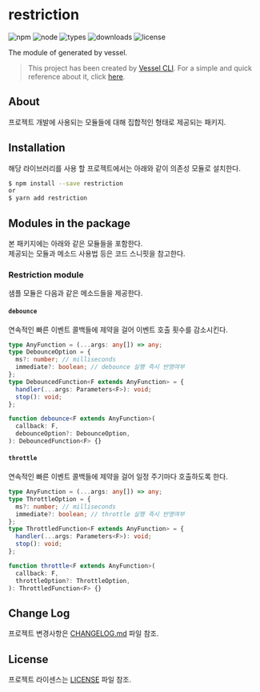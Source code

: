 # restriction
![npm](https://img.shields.io/npm/v/restriction)
![node](https://img.shields.io/node/v/restriction)
![types](https://img.shields.io/npm/types/restriction)
![downloads](https://img.shields.io/npm/dw/restriction)
![license](https://img.shields.io/npm/l/restriction)

The module of generated by vessel.

> This project has been created by [Vessel CLI](https://www.npmjs.com/package/@mornya/vessel).
  For a simple and quick reference about it, click [here](https://mornya.github.io/documents/guide/vessel.md).

## About
프로젝트 개발에 사용되는 모듈들에 대해 집합적인 형태로 제공되는 패키지.

## Installation
해당 라이브러리를 사용 할 프로젝트에서는 아래와 같이 의존성 모듈로 설치한다.
```bash
$ npm install --save restriction
or
$ yarn add restriction
```

## Modules in the package
본 패키지에는 아래와 같은 모듈들을 포함한다.<br>
제공되는 모듈과 메소드 사용법 등은 코드 스니핏을 참고한다.

### Restriction module
샘플 모듈은 다음과 같은 메소드들을 제공한다.

#### `debounce`
연속적인 빠른 이벤트 콜백들에 제약을 걸어 이벤트 호출 횟수를 감소시킨다.
```typescript
type AnyFunction = (...args: any[]) => any;
type DebounceOption = {
  ms?: number; // milliseconds
  immediate?: boolean; // debounce 실행 즉시 반영여부
};
type DebouncedFunction<F extends AnyFunction> = {
  handler(...args: Parameters<F>): void;
  stop(): void;
};

function debounce<F extends AnyFunction>(
  callback: F,
  debounceOption?: DebounceOption,
): DebouncedFunction<F> {}
```

#### `throttle`
연속적인 빠른 이벤트 콜백들에 제약을 걸어 일정 주기마다 호출하도록 한다.
```typescript
type AnyFunction = (...args: any[]) => any;
type ThrottleOption = {
  ms?: number; // milliseconds
  immediate?: boolean; // throttle 실행 즉시 반영여부
};
type ThrottledFunction<F extends AnyFunction> = {
  handler(...args: Parameters<F>): void;
  stop(): void;
};

function throttle<F extends AnyFunction>(
  callback: F,
  throttleOption?: ThrottleOption,
): ThrottledFunction<F> {}
```

## Change Log
프로젝트 변경사항은 [CHANGELOG.md](CHANGELOG.md) 파일 참조.

## License
프로젝트 라이센스는 [LICENSE](LICENSE) 파일 참조.
